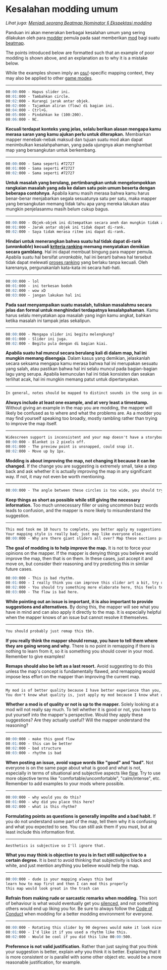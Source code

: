 # Kesalahan modding umum

*Lihat juga: [Menjadi seorang Beatmap Nominator § Ekspektasi modding](/wiki/People/Beatmap_Nominators/Becoming_a_Beatmap_Nominator)*

Panduan ini akan menerakan berbagai kesalahan umum yang sering dilakukan oleh para [modder](/wiki/Modding/Modder) pemula pada saat memberikan [mod](/wiki/Modding) bagi suatu [beatmap](/wiki/Beatmap).

The points introduced below are formatted such that an example of poor modding is shown above, and an explanation as to why it is a mistake below.

While the examples shown imply an [osu!](/wiki/Game_mode/osu!)-specific mapping context, they may also be applied to other [game modes](/wiki/Game_mode).

---

```md
00:00:000 - Hapus slider ini.
00:01:000 - Tambahkan circle.
00:02:000 - Kurangi jarak antar objek.
00:02:000 - Tajamkan aliran (flow) di bagian ini.
00:04:000 - Ctrl+G.
00:05:000 - Pindahkan ke (100:200).
00:06:000 - NC.
```

**Kecuali terdapat konteks yang jelas, selalu berikan alasan mengapa kamu merasa saran yang kamu ajukan perlu untuk diterapkan.** Membiarkan mapper menebak-nebak maksud dan tujuan suatu mod akan dapat menimbulkan kesalahpahaman, yang pada ujungnya akan menghambat map yang bersangkutan untuk berkembang.

---

```md
00:00:000 - Sama seperti #72727
00:01:000 - Sama seperti #72727
00:02:000 - Sama seperti #72727
```

**Untuk masalah yang berulang, pertimbangkan untuk mengelompokkan rangkaian masalah yang ada ke dalam satu poin umum beserta dengan beberapa contohnya**. Apabila kamu masih merasa bahwa kamu harus benar-benar menjabarkan segala sesuatunya satu per satu, maka mapper yang bersangkutan memang tidak tahu apa yang mereka lakukan atau mungkin penjelasanmu masih belum cukup bagus.

---

```md
00:00:000 - Objek-objek ini ditempatkan secara aneh dan mungkin tidak akan dapat di-rank.
00:01:000 - Jarak antar objek ini tidak dapat di-rank.
00:02:000 - Saya tidak merasa ritme ini dapat di-rank.
```

**Hindari untuk menerangkan bahwa suatu hal tidak dapat di-rank (*unrankable*) kecuali [kriteria ranking](/wiki/Ranking_criteria) memang menyatakan demikian secara gamblang**. Hal ini dapat membuat bingung para mapper pemula. Apabila suatu hal bersifat *unrankable*, hal ini berarti bahwa hal tersebut tidak dapat melewati [proses ranking](/wiki/Beatmap_ranking_procedure) yang berlaku tanpa kecuali. Oleh karenanya, pergunakanlah kata-kata ini secara hati-hati.

---

```md
00:00:000 - lol
00:01:000 - ini terkesan bodoh
00:02:000 - wow xD
00:03:000 - jangan lakukan hal ini
```

**Pada saat menyampaikan suatu masalah, tuliskan masalahmu secara jelas dan formal untuk menghindari terdapatnya kesalahpahaman**. Kamu harus selalu menyatakan apa masalah yang ingin kamu angkat, bahkan ketika masalah ini tampak jelas sekalipun.

---

```md
00:00:000 - Mengapa slider ini begitu melengkung?
00:01:000 - Slider ini juga.
00:02:000 - Begitu pula dengan di bagian kiai.
```

**Apabila suatu hal muncul secara berulang kali di dalam  map, hal ini mungkin memang disengaja**. Dalam kasus yang demikian, jelaskanlah secara seksama mengapa kamu merasa bahwa hal ini merupakan sesuatu yang salah, atau pastikan bahwa hal ini selalu muncul pada bagian-bagian lagu yang serupa. Apabila kemunculan hal ini tidak konsisten dan seakan terlihat acak, hal ini mungkin memang patut untuk dipertanyakan.

---

```md
In general, notes should be mapped to distinct sounds in the song in order to properly reflect it. Keeping the rhythm density in level with the intensity of the song is /.../
```

**Always include at least one example, and at very least a timestamp.** Without giving an example in the map you are modding, the mapper will likely be confused as to where and what the problems are. As a modder you may find yourself speaking too broadly, mostly rambling rather than trying to improve the map itself.

---

```md
Widescreen support is inconsistent and your map doesn't have a storyboard, so disable it for all difficulties.
00:00:000 - Blanket is 2 pixels off.
00:01:000 - The preview point is unsnapped, could snap it.
00:02:000 - Move up by 1px.
```

**Modding is about improving the map, not changing it because it can be changed.** If the change you are suggesting is extremely small, take a step back and ask whether it is actually improving the map in any significant way. If not, it may not even be worth mentioning.

---

```md
00:00:000 - The angle between these circles is too wide, you should try to use sharp angles for these circles instead. This is because sharp angles are more comfortable to play, especially when it comes to following circular flow. Sharp angles allow the player to snap to each object more smoothly, because the momentum of the cursor...
```

**Keep things as short as possible while still giving the necessary information.** Too much unnecessary filler or using uncommon buzz words leads to confusion, and the mapper is more likely to misunderstand the suggestion.

---

```md
This mod took me 10 hours to complete, you better apply my suggestions.
Your mapping style is really bad; just map like everyone else.
00:00:000 - Why are there giant sliders all over? Map these sections properly.
```

**The goal of modding is to help improve the map.** It is not to force your opinions on the mapper. If the mapper is denying things you believe would improve the map, then that is on them. In these cases, just accept it and move on, but consider their reasoning and try predicting this in similar future cases.

```md
00:00:000 - This is bad rhythm.
00:01:000 - I really think you can improve this slider art a bit, try using some more aesthetic shape.
00:02:000 - You should try something more elaborate here, this feels too simple for what the song suggests.
00:03:000 - The flow is bad here.
```

**While pointing out an issue is important, it is also important to provide suggestions and alternatives.** By doing this, the mapper will see what you have in mind and can also apply it directly to the map. It is especially helpful when the mapper knows of an issue but cannot resolve it themselves.

---

```md
You should probably just remap this tbh.
```

**If you really think the mapper should remap, you have to tell them where they are going wrong and why.** There is no point in remapping if there is nothing to learn from it, so it is something you should cover in your mod. Remember to give examples!

**Remaps should also be left as a last resort.** Avoid suggesting to do this unless the map's concept is fundamentally flawed, and remapping would impose less effort on the mapper than improving the current map.

---

```md
My mod is of better quality because I have better experience than you, you must apply it no matter what!
You don't know what quality is, just apply my mod because I know what quality is.
```

**Whether a mod is of quality or not is up to the mapper.** Solely looking at a mod will not really say much. To tell whether it is good or not, you have to put yourself into the mapper's perspective. Would they apply these suggestions? Are they actually useful? Will the mapper understand the reasoning?

---

```md
00:00:000 - make this good flow
00:01:000 - this can be better
00:02:000 - bad structure
00:03:000 - rhythm is bad
```

**When posting an issue, avoid vague words like "good" and "bad".** Not everyone is on the same page about what is good and what is not, especially in terms of situational and subjective aspects like [flow](/wiki/Beatmapping/Mapping_techniques/Flow). Try to use more objective terms like "comfortable/uncomfortable", "calm/intense", etc. Remember to add examples to your mods where possible.

---

```md
00:00:000 - why would you do this?
00:01:000 - why did you place this here?
00:02:000 - what is this rhythm?
```

**Formulating points as questions is generally impolite and a bad habit.** If you do not understand some part of the map, tell them why it is confusing and what you expected to see. You can still ask them if you must, but at least include this information first.

---

```md
Aesthetics is subjective so I'll ignore that.
```

**What you may think is objective to you is in fact still subjective to a certain degree.** It is best to avoid thinking that subjectivity is black and white, and just mention anything you believe would help the map.

---

```md
00:00:000 - dude is your mapping always this bad
learn how to map first and then I can mod this properly
this map would look great in the trash can
```

**Refrain from making rude or sarcastic remarks when modding.** This sort of behaviour is what would eventually get you [silenced](/wiki/Silence), and not something others would end up liking you for. Be sure to always follow the [Code of Conduct](/wiki/Rules/Code_of_conduct_for_modding_and_mapping#making-a-mod-post) when modding for a better modding environment for everyone.

---

```md
00:00:000 - Rotating this slider by 90 degrees would make it look nice.
00:01:000 - I'd like it if you used a rhythm like this.
00:02:000 - Would be cool if you did this like 00:00:500.
```

**Preference is not valid justification.** Rather than just saying that you think your suggestion is better, explain *why* you think it is better. Explaining that it is more consistent or is parallel with some other object etc. would be a more reasonable justification, for example.
